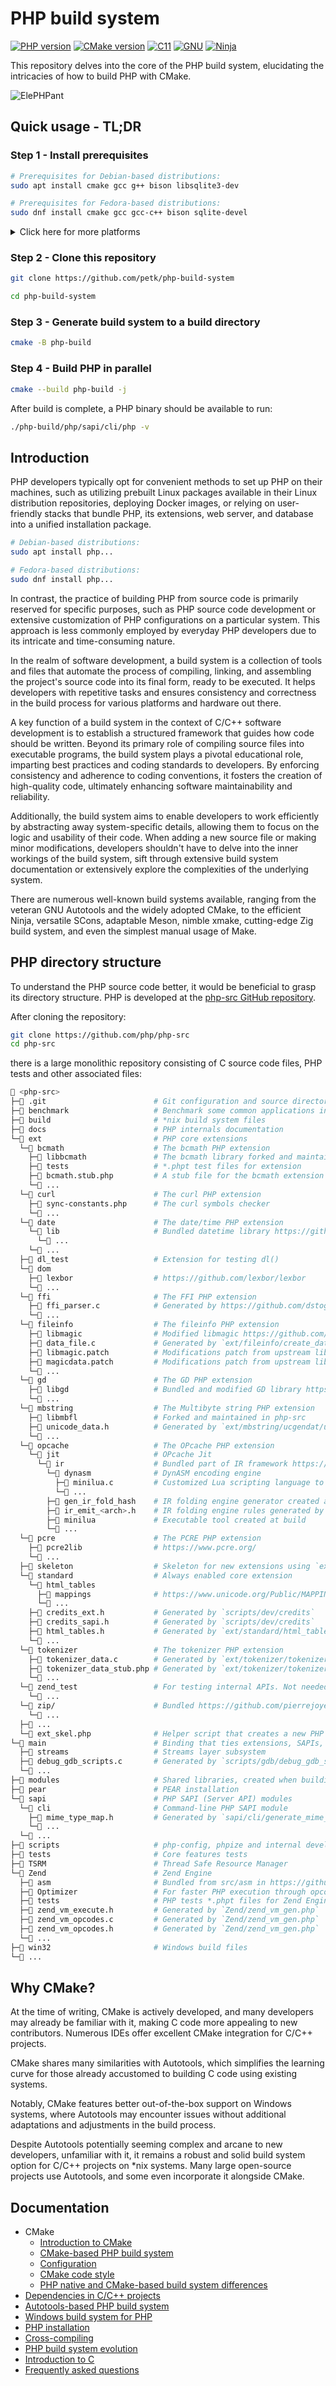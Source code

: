 # PHP build system

[![PHP version](https://img.shields.io/badge/PHP-8.5-777BB4?logo=php&labelColor=17181B)](https://www.php.net/)
[![CMake version](https://img.shields.io/badge/CMake-3.25-064F8C?logo=cmake&labelColor=17181B)](https://cmake.org)
[![C11](https://img.shields.io/badge/standard-C11-A8B9CC?logo=C&labelColor=17181B)](https://port70.net/~nsz/c/c11/n1570.html)
[![GNU](https://img.shields.io/badge/-GNU-A42E2B?logo=gnu&labelColor=17181B)](https://www.gnu.org/)
[![Ninja](https://img.shields.io/badge/%F0%9F%A5%B7-Ninja%20build-DD6620?labelColor=17181B)](https://ninja-build.org/)

This repository delves into the core of the PHP build system, elucidating the
intricacies of how to build PHP with CMake.

![ElePHPant](docs/images/elephpant.jpg)

## Quick usage - TL;DR

### Step 1 - Install prerequisites

```sh
# Prerequisites for Debian-based distributions:
sudo apt install cmake gcc g++ bison libsqlite3-dev

# Prerequisites for Fedora-based distributions:
sudo dnf install cmake gcc gcc-c++ bison sqlite-devel
```

<details>
  <summary>Click here for more platforms</summary>

  ```sh
  # Prerequisites for macOS:
  xcode-select --install   # XCode command line tools
  brew install cmake bison # See https://brew.sh how to install Homebrew

  # Prerequisites for Alpine Linux:
  sudo apk add --no-cache cmake make gcc g++ musl-dev bison sqlite-dev

  # Prerequisites for BSD-based systems:
  sudo pkg install cmake bison sqlite3

  # Prerequisites for Haiku:
  pkgman install cmake bison sqlite_devel

  # Prerequisites for Solaris/illumos-based systems:
  sudo pkg install cmake bison sqlite-3
  ```
</details>

### Step 2 - Clone this repository

```sh
git clone https://github.com/petk/php-build-system

cd php-build-system
```

### Step 3 - Generate build system to a build directory

```sh
cmake -B php-build
```

### Step 4 - Build PHP in parallel

```sh
cmake --build php-build -j
```

After build is complete, a PHP binary should be available to run:

```sh
./php-build/php/sapi/cli/php -v
```

## Introduction

PHP developers typically opt for convenient methods to set up PHP on their
machines, such as utilizing prebuilt Linux packages available in their Linux
distribution repositories, deploying Docker images, or relying on user-friendly
stacks that bundle PHP, its extensions, web server, and database into a unified
installation package.

```sh
# Debian-based distributions:
sudo apt install php...

# Fedora-based distributions:
sudo dnf install php...
```

In contrast, the practice of building PHP from source code is primarily reserved
for specific purposes, such as PHP source code development or extensive
customization of PHP configurations on a particular system. This approach is
less commonly employed by everyday PHP developers due to its intricate and
time-consuming nature.

In the realm of software development, a build system is a collection of tools
and files that automate the process of compiling, linking, and assembling the
project's source code into its final form, ready to be executed. It helps
developers with repetitive tasks and ensures consistency and correctness in the
build process for various platforms and hardware out there.

A key function of a build system in the context of C/C++ software development is
to establish a structured framework that guides how code should be written.
Beyond its primary role of compiling source files into executable programs, the
build system plays a pivotal educational role, imparting best practices and
coding standards to developers. By enforcing consistency and adherence to coding
conventions, it fosters the creation of high-quality code, ultimately enhancing
software maintainability and reliability.

Additionally, the build system aims to enable developers to work efficiently by
abstracting away system-specific details, allowing them to focus on the logic
and usability of their code. When adding a new source file or making minor
modifications, developers shouldn't have to delve into the inner workings of the
build system, sift through extensive build system documentation or extensively
explore the complexities of the underlying system.

There are numerous well-known build systems available, ranging from the veteran
GNU Autotools and the widely adopted CMake, to the efficient Ninja, versatile
SCons, adaptable Meson, nimble xmake, cutting-edge Zig build system, and even
the simplest manual usage of Make.

## PHP directory structure

To understand the PHP source code better, it would be beneficial to grasp its
directory structure. PHP is developed at the
[php-src GitHub repository](https://github.com/php/php-src).

After cloning the repository:

```sh
git clone https://github.com/php/php-src
cd php-src
```

there is a large monolithic repository consisting of C source code files, PHP
tests and other associated files:

```sh
📂 <php-src>
├─📂 .git                        # Git configuration and source directory
├─📂 benchmark                   # Benchmark some common applications in CI
├─📂 build                       # *nix build system files
├─📂 docs                        # PHP internals documentation
└─📂 ext                         # PHP core extensions
  └─📂 bcmath                    # The bcmath PHP extension
    ├─📂 libbcmath               # The bcmath library forked and maintained in php-src
    ├─📂 tests                   # *.phpt test files for extension
    ├─📄 bcmath.stub.php         # A stub file for the bcmath extension functions
    └─📄 ...
  └─📂 curl                      # The curl PHP extension
    ├─📄 sync-constants.php      # The curl symbols checker
    └─📄 ...
  └─📂 date                      # The date/time PHP extension
    └─📂 lib                     # Bundled datetime library https://github.com/derickr/timelib
      └─📄 ...
    └─📄 ...
  ├─📂 dl_test                   # Extension for testing dl()
  └─📂 dom
    ├─📂 lexbor                  # https://github.com/lexbor/lexbor
    └─📄 ...
  └─📂 ffi                       # The FFI PHP extension
    ├─📄 ffi_parser.c            # Generated by https://github.com/dstogov/llk
    └─📄 ...
  └─📂 fileinfo                  # The fileinfo PHP extension
    ├─📂 libmagic                # Modified libmagic https://github.com/file/file
    ├─📄 data_file.c             # Generated by `ext/fileinfo/create_data_file.php`
    ├─📄 libmagic.patch          # Modifications patch from upstream libmagic
    ├─📄 magicdata.patch         # Modifications patch from upstream libmagic
    └─📄 ...
  └─📂 gd                        # The GD PHP extension
    ├─📂 libgd                   # Bundled and modified GD library https://github.com/libgd/libgd
    └─📄 ...
  └─📂 mbstring                  # The Multibyte string PHP extension
    ├─📂 libmbfl                 # Forked and maintained in php-src
    ├─📄 unicode_data.h          # Generated by `ext/mbstring/ucgendat/ucgendat.php`
    └─📄 ...
  └─📂 opcache                   # The OPcache PHP extension
    └─📂 jit                     # OPcache Jit
      └─📂 ir                    # Bundled part of IR framework https://github.com/dstogov/ir
        └─📂 dynasm              # DynASM encoding engine
          ├─📄 minilua.c         # Customized Lua scripting language to build LuaJIT
          └─📄 ...
        ├─📄 gen_ir_fold_hash    # IR folding engine generator created at build
        ├─📄 ir_emit_<arch>.h    # IR folding engine rules generated by minilua
        ├─📄 minilua             # Executable tool created at build
        └─📄 ...
  └─📂 pcre                      # The PCRE PHP extension
    ├─📂 pcre2lib                # https://www.pcre.org/
    └─📄 ...
  ├─📂 skeleton                  # Skeleton for new extensions using `ext/ext_skel.php`
  └─📂 standard                  # Always enabled core extension
    └─📂 html_tables
      ├─📂 mappings              # https://www.unicode.org/Public/MAPPINGS/
      └─📄 ...
    ├─📄 credits_ext.h           # Generated by `scripts/dev/credits`
    ├─📄 credits_sapi.h          # Generated by `scripts/dev/credits`
    ├─📄 html_tables.h           # Generated by `ext/standard/html_tables/html_table_gen.php`
    └─📄 ...
  └─📂 tokenizer                 # The tokenizer PHP extension
    ├─📄 tokenizer_data.c        # Generated by `ext/tokenizer/tokenizer_data_gen.php`
    ├─📄 tokenizer_data_stub.php # Generated by `ext/tokenizer/tokenizer_data_gen.php`
    └─📄 ...
  └─📂 zend_test                 # For testing internal APIs. Not needed for regular builds
    └─📄 ...
  └─📂 zip/                      # Bundled https://github.com/pierrejoye/php_zip
    └─📄 ...
  ├─📂 ...
  └─📄 ext_skel.php              # Helper script that creates a new PHP extension
└─📂 main                        # Binding that ties extensions, SAPIs, and Zend Engine together
  ├─📂 streams                   # Streams layer subsystem
  ├─📄 debug_gdb_scripts.c       # Generated by `scripts/gdb/debug_gdb_scripts_gen.php`
  └─📄 ...
├─📂 modules                     # Shared libraries, created when building PHP
├─📂 pear                        # PEAR installation
└─📂 sapi                        # PHP SAPI (Server API) modules
  └─📂 cli                       # Command-line PHP SAPI module
    ├─📄 mime_type_map.h         # Generated by `sapi/cli/generate_mime_type_map.php`
    └─📄 ...
  └─📄 ...
├─📂 scripts                     # php-config, phpize and internal development scripts
├─📂 tests                       # Core features tests
├─📂 TSRM                        # Thread Safe Resource Manager
└─📂 Zend                        # Zend Engine
  ├─📂 asm                       # Bundled from src/asm in https://github.com/boostorg/context
  ├─📂 Optimizer                 # For faster PHP execution through opcode caching and optimization
  ├─📂 tests                     # PHP tests *.phpt files for Zend Engine
  ├─📄 zend_vm_execute.h         # Generated by `Zend/zend_vm_gen.php`
  ├─📄 zend_vm_opcodes.c         # Generated by `Zend/zend_vm_gen.php`
  ├─📄 zend_vm_opcodes.h         # Generated by `Zend/zend_vm_gen.php`
  └─📄 ...
├─📂 win32                       # Windows build files
└─📄 ...
```

## Why CMake?

At the time of writing, CMake is actively developed, and many developers may
already be familiar with it, making C code more appealing to new contributors.
Numerous IDEs offer excellent CMake integration for C/C++ projects.

CMake shares many similarities with Autotools, which simplifies the learning
curve for those already accustomed to building C code using existing systems.

Notably, CMake features better out-of-the-box support on Windows systems, where
Autotools may encounter issues without additional adaptations and adjustments in
the build process.

Despite Autotools potentially seeming complex and arcane to new developers,
unfamiliar with it, it remains a robust and solid build system option for C/C++
projects on \*nix systems. Many large open-source projects use Autotools, and
some even incorporate it alongside CMake.

## Documentation

* CMake
  * [Introduction to CMake](/docs/cmake/introduction.md)
  * [CMake-based PHP build system](/docs/cmake/cmake.md)
  * [Configuration](/docs/cmake/configuration.md)
  * [CMake code style](/docs/cmake/cmake-code-style.md)
  * [PHP native and CMake-based build system differences](/docs/cmake/differences.md)
* [Dependencies in C/C++ projects](/docs/dependencies.md)
* [Autotools-based PHP build system](/docs/autotools.md)
* [Windows build system for PHP](/docs/windows.md)
* [PHP installation](/docs/php-installation.md)
* [Cross-compiling](/docs/cross-compiling.md)
* [PHP build system evolution](/docs/evolution.md)
* [Introduction to C](/docs/c.md)
* [Frequently asked questions](/docs/faq.md)
